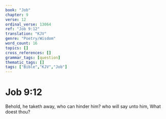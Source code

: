 ```yaml
---
book: "Job"
chapter: 9
verse: 12
ordinal_verse: 13064
ref: "Job 9:12"
translation: "KJV"
genre: "Poetry/Wisdom"
word_count: 16
topics: []
cross_references: []
grammar_tags: [question]
thematic_tags: []
tags: ["Bible","KJV","Job"]
---
```


# Job 9:12

Behold, he taketh away, who can hinder him? who will say unto him, What doest thou?

